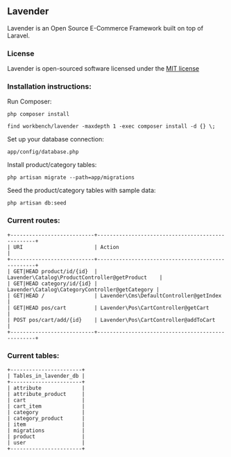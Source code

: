 ## Lavender

Lavender is an Open Source E-Commerce Framework built on top of Laravel.

### License

Lavender is open-sourced software licensed under the [MIT license](http://opensource.org/licenses/MIT)

### Installation instructions:

Run Composer:

    php composer install

    find workbench/lavender -maxdepth 1 -exec composer install -d {} \;

Set up your database connection:

    app/config/database.php

Install product/category tables:

    php artisan migrate --path=app/migrations

Seed the product/category tables with sample data:

    php artisan db:seed


### Current routes:

    +---------------------------+--------------------------------------------------+
    | URI                       | Action                                           |
    +---------------------------+--------------------------------------------------+
    | GET|HEAD product/id/{id}  | Lavender\Catalog\ProductController@getProduct    |
    | GET|HEAD category/id/{id} | Lavender\Catalog\CategoryController@getCategory |
    | GET|HEAD /                | Lavender\Cms\DefaultController@getIndex          |
    | GET|HEAD pos/cart         | Lavender\Pos\CartController@getCart              |
    | POST pos/cart/add/{id}    | Lavender\Pos\CartController@addToCart            |
    +---------------------------+--------------------------------------------------+

### Current tables:

    +-----------------------+
    | Tables_in_lavender_db |
    +-----------------------+
    | attribute             |
    | attribute_product     |
    | cart                  |
    | cart_item             |
    | category              |
    | category_product      |
    | item                  |
    | migrations            |
    | product               |
    | user                  |
    +-----------------------+
